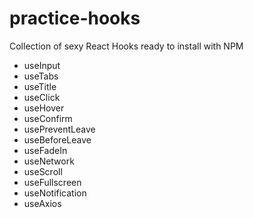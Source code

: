 # practice-hooks

Collection of sexy React Hooks ready to install with NPM

- useInput
- useTabs
- useTitle
- useClick
- useHover
- useConfirm
- usePreventLeave
- useBeforeLeave
- useFadeIn
- useNetwork
- useScroll
- useFullscreen
- useNotification
- useAxios